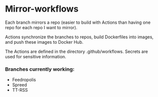 # Mirror-workflows

Each branch mirrors a repo (easier to build with Actions than having one repo for each repo I want to mirror).

Actions synchronize the branches to repos, build Dockerfiles into images, and push these images to Docker Hub.

The Actions are defined in the directory .github/workflows. Secrets are used for sensitive information.

### Branches currently working:

- Feedropolis
- Spreed
- TT-RSS
